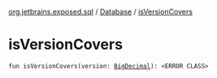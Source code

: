 [org.jetbrains.exposed.sql](../index.md) / [Database](index.md) / [isVersionCovers](.)

# isVersionCovers

`fun isVersionCovers(version: `[`BigDecimal`](http://docs.oracle.com/javase/6/docs/api/java/math/BigDecimal.html)`): <ERROR CLASS>`